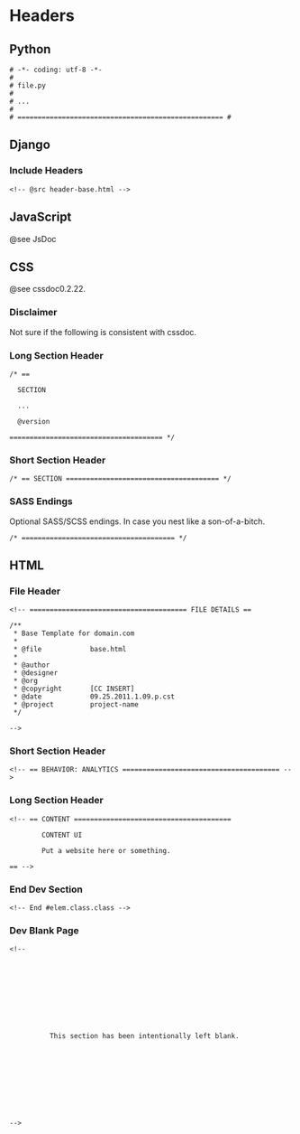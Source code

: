 # Headers

## Python

    # -*- coding: utf-8 -*-
    #
    # file.py
    #
    # ...
    #
    # =================================================== #

## Django

### Include Headers

    <!-- @src header-base.html -->

## JavaScript

@see JsDoc

## CSS

@see cssdoc0.2.22.

### Disclaimer

Not sure if the following is consistent with cssdoc.

### Long Section Header

    /* ==

      SECTION

      ...

      @version  

    ====================================== */

### Short Section Header

    /* == SECTION ====================================== */

### SASS Endings

Optional SASS/SCSS endings. In case you nest like a son-of-a-bitch. 

    /* ====================================== */

## HTML

### File Header

    <!-- ======================================= FILE DETAILS ==

    /**
     * Base Template for domain.com
     *
     * @file            base.html
     *
     * @author          
     * @designer        
     * @org             
     * @copyright       [CC INSERT]
     * @date            09.25.2011.1.09.p.cst
     * @project         project-name
     */

    -->

### Short Section Header 

    <!-- == BEHAVIOR: ANALYTICS ======================================= -->

### Long Section Header

    <!-- == CONTENT ======================================= 

            CONTENT UI

            Put a website here or something.

    == -->

### End Dev Section

    <!-- End #elem.class.class -->

### Dev Blank Page

    <!--










              This section has been intentionally left blank.










    -->
     

